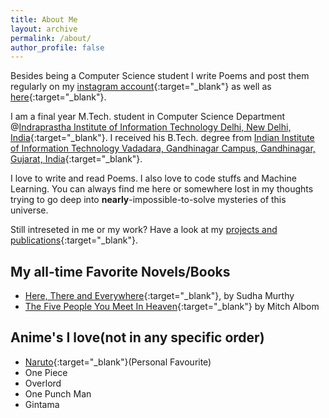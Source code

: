 ```yaml
---
title: About Me
layout: archive
permalink: /about/
author_profile: false
---
```


Besides being a Computer Science student I write Poems and post them regularly on my [instagram account](https://www.instagram.com/inklinks_of_my_heart/){:target="_blank"} as well as [here](https://inklinks.me/){:target="_blank"}.

I am a final year M.Tech. student in Computer Science Department @[Indraprastha Institute of Information Technology Delhi, New Delhi, India](https://iiitd.ac.in/){:target="_blank"}. I received his B.Tech. degree from [Indian Institute of Information Technology Vadadara, Gandhinagar Campus, Gandhinagar, Gujarat, India](http://iiitvadodara.ac.in/){:target="_blank"}. 

I love to write and read Poems. I also love to code stuffs and Machine Learning. You can always find me here or somewhere lost in my thoughts trying to go deep into **nearly**-impossible-to-solve mysteries of this universe.

Still intreseted in me or my work? Have a look at my [projects and publications](/projects){:target="_blank"}. 

## My all-time Favorite Novels/Books

- [Here, There and Everywhere](https://www.amazon.in/Here-There-Everywhere-Best-Loved-Stories/dp/0143444344){:target="_blank"}, by Sudha Murthy
- [The Five People You Meet In Heaven](https://www.amazon.in/Five-People-You-Meet-Heaven/dp/0751536148){:target="_blank"} by Mitch Albom

## Anime's I love(not in any specific order)

- [Naruto](https://www.viz.com/naruto){:target="_blank"}(Personal Favourite) 
- One Piece
- Overlord
- One Punch Man
- Gintama